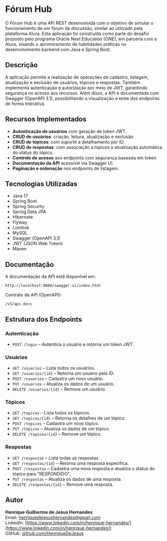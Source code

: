 # Fórum Hub

O Fórum Hub é uma API REST desenvolvida com o objetivo de simular o funcionamento de um fórum de discussão, similar ao utilizado pela plataforma Alura. Esta aplicação foi construída como parte do desafio proposto pelo programa Oracle Next Education (ONE), em parceria com a Alura, visando o aprimoramento de habilidades práticas no desenvolvimento backend com Java e Spring Boot.

## Descrição

A aplicação permite a realização de operações de cadastro, listagem, atualização e exclusão de usuários, tópicos e respostas. Também implementa autenticação e autorização por meio de JWT, garantindo segurança no acesso aos recursos. Além disso, a API é documentada com Swagger (OpenAPI 3.1), possibilitando a visualização e teste dos endpoints de forma interativa.

## Recursos Implementados

- **Autenticação de usuários** com geração de token JWT.
- **CRUD de usuários**: criação, leitura, atualização e exclusão.
- **CRUD de tópicos**: com suporte a detalhamento por ID.
- **CRUD de respostas**: com associação a tópicos e atualização automática do status do tópico.
- **Controle de acesso** aos endpoints com segurança baseada em token.
- **Documentação da API** acessível via Swagger UI.
- **Paginação e ordenação** nos endpoints de listagem.

## Tecnologias Utilizadas

- Java 17
- Spring Boot
- Spring Security
- Spring Data JPA
- Hibernate
- Flyway
- Lombok
- MySQL
- Swagger (OpenAPI 3.1)
- JWT (JSON Web Token)
- Maven

## Documentação

A documentação da API está disponível em:

```
http://localhost:8080/swagger-ui/index.html
```

Contrato da API (OpenAPI):

```
/v3/api-docs
```

## Estrutura dos Endpoints

### Autenticação

- `POST /login` – Autentica o usuário e retorna um token JWT.

### Usuários

- `GET /usuarios` – Lista todos os usuários.
- `GET /usuarios/{id}` – Retorna um usuário pelo ID.
- `POST /usuarios` – Cadastra um novo usuário.
- `PUT /usuarios` – Atualiza os dados de um usuário.
- `DELETE /usuarios/{id}` – Remove um usuário.

### Tópicos

- `GET /topicos` – Lista todos os tópicos.
- `GET /topicos/{id}` – Retorna os detalhes de um tópico.
- `POST /topicos` – Cadastra um novo tópico.
- `PUT /topicos` – Atualiza os dados de um tópico.
- `DELETE /topicos/{id}` – Remove um tópico.

### Respostas

- `GET /respostas` – Lista todas as respostas.
- `GET /respostas/{id}` – Retorna uma resposta específica.
- `POST /respostas` – Cadastra uma nova resposta e atualiza o status do tópico para "RESPONDIDO".
- `PUT /respostas` – Atualiza os dados de uma resposta.
- `DELETE /respostas/{id}` – Remove uma resposta.

## Autor

**Henrique Guilherme de Jesus Hernandes**  
Email: henriquedejesushernandes@gmail.com  
LinkedIn: [https://www.linkedin.com/in/henrique-hernandes/](https://www.linkedin.com/in/henrique-hernandes/)  
GitHub: [github.com/HenriqueDeJesus](https://github.com/HenriqueDeJesus)
